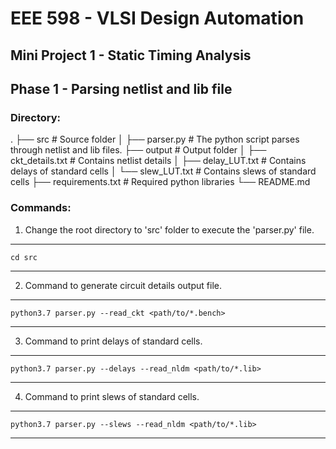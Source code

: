 # EEE 598 - VLSI Design Automation

## Mini Project 1 - Static Timing Analysis
## Phase 1 - Parsing netlist and lib file

### Directory:
.
├── src                     # Source folder
│   ├── parser.py           # The python script parses through netlist and lib files. 
├── output                  # Output folder
│   ├── ckt_details.txt     # Contains netlist details
│   ├── delay_LUT.txt       # Contains delays of standard cells
│   └── slew_LUT.txt        # Contains slews of standard cells
├── requirements.txt        # Required python libraries
└── README.md

### Commands:

1. Change the root directory to 'src' folder to execute the 'parser.py' file.
------------------------------------------------------------
    cd src
------------------------------------------------------------

2. Command to generate circuit details output file.
------------------------------------------------------------
    python3.7 parser.py --read_ckt <path/to/*.bench>
------------------------------------------------------------

3. Command to print delays of standard cells.
------------------------------------------------------------
    python3.7 parser.py --delays --read_nldm <path/to/*.lib>
------------------------------------------------------------

4. Command to print slews of standard cells.
------------------------------------------------------------
    python3.7 parser.py --slews --read_nldm <path/to/*.lib>
------------------------------------------------------------
